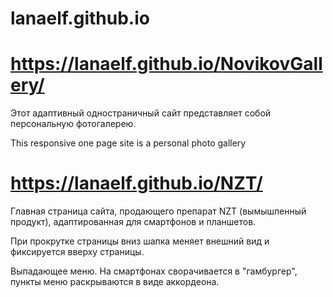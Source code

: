 # lanaelf.github.io

# https://lanaelf.github.io/NovikovGallery/ 

Этот адаптивный одностраничный сайт представляет собой персональную фотогалерею.

This responsive one page site is a personal photo gallery



# https://lanaelf.github.io/NZT/

Главная страница сайта, продающего препарат NZT (вымышленный продукт), адаптированная для смартфонов и планшетов.

При прокрутке страницы вниз шапка меняет внешний вид и фиксируется вверху страницы. 

Выпадающее меню. На смартфонах сворачивается в "гамбургер", пункты меню раскрываются в виде аккордеона.
